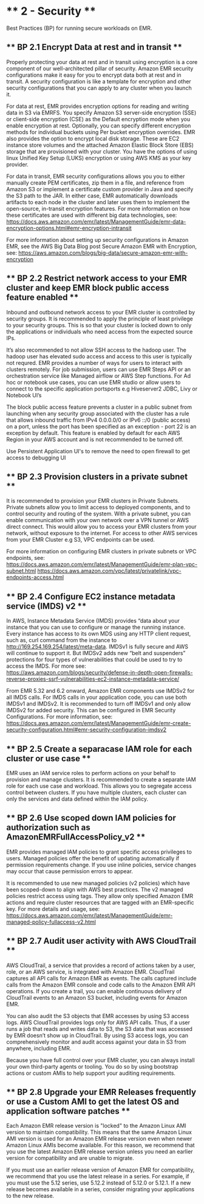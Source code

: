 # ** 2 - Security **

Best Practices (BP) for running secure workloads on EMR. 

## ** BP 2.1 Encrypt Data at rest and in transit **

Properly protecting your data at rest and in transit using encryption is a core component of our well-architected pillar of security. Amazon EMR security configurations make it easy for you to encrypt data both at rest and in transit. A security configuration is like a template for encryption and other security configurations that you can apply to any cluster when you launch it.

For data at rest, EMR provides encryption options for reading and writing data in S3 via EMRFS. You specify Amazon S3 server-side encryption (SSE) or client-side encryption (CSE) as the Default encryption mode when you enable encryption at rest. Optionally, you can specify different encryption methods for individual buckets using Per bucket encryption overrides. EMR also provides the option to encrypt local disk storage. These are EC2 instance store volumes and the attached Amazon Elastic Block Store (EBS) storage that are provisioned with your cluster. You have the options of using linux Unified Key Setup (LUKS) encryption or using AWS KMS as your key provider.

For data in transit, EMR security configurations allows you you to either manually create PEM certificates, zip them in a file, and reference from Amazon S3 or implement a certificate custom provider in Java and specify the S3 path to the JAR. In either case, EMR automatically downloads artifacts to each node in the cluster and later uses them to implement the open-source, in-transit encryption features. For more information on how these certificates are used with different big data technologies, see: 
<https://docs.aws.amazon.com/emr/latest/ManagementGuide/emr-data-encryption-options.html#emr-encryption-intransit>

For more information about setting up security configurations in Amazon EMR, see the AWS Big Data Blog post Secure Amazon EMR with Encryption, see:
<https://aws.amazon.com/blogs/big-data/secure-amazon-emr-with-encryption>


## ** BP 2.2 Restrict network access to your EMR cluster and keep EMR block public access feature enabled **

Inbound and outbound network access to your EMR cluster is controlled by security groups. It is recommended to apply the principle of least privilege to your security groups. This is so that your cluster is locked down to only the applications or individuals who need access from the expected source IPs.

It’s also recommended to not allow SSH access to the hadoop user. The hadoop user has elevated sudo access and access to this user is typically not requred. EMR provides a number of ways for users to interact with clusters remotely. For job submission, users can use EMR Steps API or an orchestration service like Managed airflow or AWS Step functions. For Ad hoc or notebook use cases, you can use EMR studio or allow users to connect to the specific application portsports e.g Hiveserver2 JDBC, Livy or Notebook UI’s

The block public access feature prevents a cluster in a public subnet from launching when any security group associated with the cluster has a rule that allows inbound traffic from IPv4 0.0.0.0/0 or IPv6 ::/0 (public access) on a port, unless the port has been specified as an exception - port 22 is an exception by default.  This feature is enabled by default for each AWS Region in your AWS account and is not recommended to be turned off. 

Use Persistent Application UI's to remove the need to open firewall to get access to debugging UI

## ** BP 2.3 Provision clusters in a private subnet **

It is recommended to provision your EMR clusters in Private Subnets. Private subnets allow you to limit access to deployed components, and to control security and routing of the system. With a private subnet, you can enable communication with your own network over a VPN tunnel or AWS direct connect. This would allow you to access your EMR clusters from your network, without exposure to the internet. For access to other AWS services from your EMR Cluster e.g S3, VPC endpoints can be used.

For more information on configuring EMR clusters in private subnets or VPC endpoints, see:
<https://docs.aws.amazon.com/emr/latest/ManagementGuide/emr-plan-vpc-subnet.html>
<https://docs.aws.amazon.com/vpc/latest/privatelink/vpc-endpoints-access.html>

## ** BP 2.4 Configure EC2 instance metadata service (IMDS) v2 **

In AWS, Instance Metadata Service (IMDS) provides “data about your instance that you can use to configure or manage the running instance. Every instance has access to its own MDS using any HTTP client request, such as, curl command from the instance to http://169.254.169.254/latest/meta-data. IMDSv1 is fully secure and AWS will continue to support it. But IMDSv2 adds new “belt and suspenders” protections for four types of vulnerabilities that could be used to try to access the IMDS. For more see:
<https://aws.amazon.com/blogs/security/defense-in-depth-open-firewalls-reverse-proxies-ssrf-vulnerabilities-ec2-instance-metadata-service/>

From EMR 5.32 and 6.2 onward, Amazon EMR components use IMDSv2 for all IMDS calls. For IMDS calls in your application code, you can use both IMDSv1 and IMDSv2. It is recommended to turn off IMDSv1 and only allow IMDSv2 for added security. This can be configured in EMR Security Configurations. For more information, see:
<https://docs.aws.amazon.com/emr/latest/ManagementGuide/emr-create-security-configuration.html#emr-security-configuration-imdsv2>

## ** BP 2.5 Create a separacase IAM role for each cluster or use case **

EMR uses an IAM service roles to perform actions on your behalf to provision and manage clusters. It is recommended to create a separate IAM role for each use case and workload. This allows you to segregate access control between clusters. If you have multiple clusters, each cluster can only the services and data defined within the IAM policy. 

## ** BP 2.6 Use scoped down IAM policies for authorization such as AmazonEMRFullAccessPolicy_v2 **

EMR provides managed IAM policies to grant specific access privileges to users. Managed policies offer the benefit of updating automatically if permission requirements change. If you use inline policies, service changes may occur that cause permission errors to appear. 

It is recommended to use new managed policies (v2 policies) which have been scoped-down to align with AWS best practices. The v2 managed policies restrict access using tags. They allow only specified Amazon EMR actions and require cluster resources that are tagged with an EMR-specific key. For more details and usage, see:
<https://docs.aws.amazon.com/emr/latest/ManagementGuide/emr-managed-policy-fullaccess-v2.html>

## ** BP 2.7 Audit user activity with AWS CloudTrail **

AWS CloudTrail, a service that provides a record of actions taken by a user, role, or an AWS service, is integrated with Amazon EMR. CloudTrail captures all API calls for Amazon EMR as events. The calls captured include calls from the Amazon EMR console and code calls to the Amazon EMR API operations. If you create a trail, you can enable continuous delivery of CloudTrail events to an Amazon S3 bucket, including events for Amazon EMR.

You can also audit the S3 objects that EMR accesses by using S3 access logs. AWS CloudTrail provides logs only for AWS API calls. Thus, if a user runs a job that reads and writes data to S3, the S3 data that was accessed by EMR doesn’t show up in CloudTrail. By using S3 access logs, you can comprehensively monitor and audit access against your data in S3 from anywhere, including EMR.

Because you have full control over your EMR cluster, you can always install your own third-party agents or tooling. You do so by using bootstrap actions or custom AMIs to help support your auditing requirements.

## ** BP 2.8 Upgrade your EMR Releases frequently or use a Custom AMI to get the latest OS and application software patches **

Each Amazon EMR release version is "locked" to the Amazon Linux AMI version to maintain compatibility. This means that the same Amazon Linux AMI version is used for an Amazon EMR release version even when newer Amazon Linux AMIs become available. For this reason, we recommend that you use the latest Amazon EMR release version unless you need an earlier version for compatibility and are unable to migrate.

If you must use an earlier release version of Amazon EMR for compatibility, we recommend that you use the latest release in a series. For example, if you must use the 5.12 series, use 5.12.2 instead of 5.12.0 or 5.12.1. If a new release becomes available in a series, consider migrating your applications to the new release.


